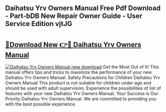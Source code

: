 ## Daihatsu Yrv Owners Manual Free Pdf Download - Part-bDB New Repair Owner Guide - User Service Edition vjtJG

# <h2><a href="http://bc84725.oget.top/?id=Daihatsu+Yrv+Owners+Manual">🔗Download New 👉🔴 Daihatsu Yrv Owners Manual</a></h2>

[![Daihatsu Yrv Owners Manual new download](https://i.imgur.com/5g1atiW.png)](http://bc84725.oget.top/?id=Daihatsu+Yrv+Owners+Manual)
Get the Most Out of It! This manual offers tips and tricks to maximize the performance of your new Daihatsu Yrv Owners Manual. Safety Precautions for Children Daihatsu Yrv Owners Manual This product is not suitable for children under age and should be used with adult supervision. Experience the possibilities of list of features with your new Daihatsu Yrv Owners Manual. Your Success is Our Priority Daihatsu Yrv Owners Manual. We are committed to providing you with the best possible experience.
